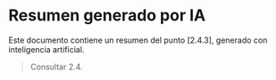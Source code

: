 # Resumen generado por IA

Este documento contiene un resumen del punto [2.4.3], generado con inteligencia artificial.

> Consultar 2.4.
